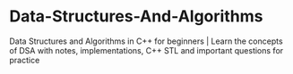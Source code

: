 # Data-Structures-And-Algorithms
Data Structures and Algorithms in C++ for beginners | Learn the concepts of DSA with notes, implementations, C++ STL and important questions for practice
